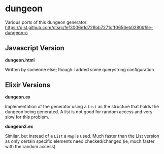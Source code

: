 # dungeon

Various ports of this dungeon generator: https://gist.github.com/ctsrc/fef3006e1d728bb7271cff0656eb0280#file-dungeon-c

## Javascript Version

**dungeon.html** 

Written by someone else; though I added some querystring configuration

## Elixir Versions

**dungeon.ex** 

Implementation of the generator using a `List` as the structure that holds the dungeon being generated. A list is not good for random access and very slow for this problem.

**dungeon2.ex** 

Similar, but instead of a `List` a `Map` is used. Much faster than the List version as only certain specific elements need checked/changed (ie, much faster with the random access)


